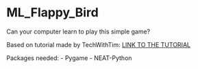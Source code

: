 # ML_Flappy_Bird
Can your computer learn to play this simple game?

Based on tutorial made by TechWithTim: 
[LINK TO THE TUTORIAL](https://www.youtube.com/watch?v=MMxFDaIOHsE&list=PLzMcBGfZo4-lwGZWXz5Qgta_YNX3_vLS2&t=0s "Tech With Tim")

Packages needed:
    - Pygame
    - NEAT-Python
